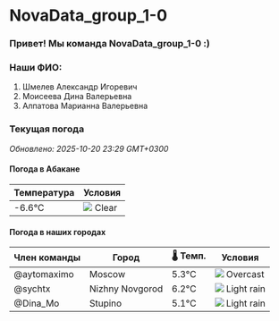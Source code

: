 # NovaData_group_1-0
### Привет! Мы команда NovaData_group_1-0 :)

### Наши ФИО:
1. Шмелев Александр Игоревич
2. Моисеева Дина Валерьевна
3. Алпатова Марианна Валерьевна

### Текущая погода
<!-- WEATHER:START -->
_Обновлено: 2025-10-20 23:29 GMT+0300_

#### Погода в Абакане

| Температура | Условия |
|-------------|----------|
| -6.6°C     | ![](https://cdn.weatherapi.com/weather/64x64/night/113.png) Clear |

#### Погода в наших городах

| Член команды  | Город               | 🌡️ Темп.  | Условия          |
|---------------|---------------------|-----------|--------------------|
| @aytomaximo    | Moscow              |    5.3°C | ![](https://cdn.weatherapi.com/weather/64x64/night/122.png) Overcast     |
| @sychtx        | Nizhny Novgorod     |    6.2°C | ![](https://cdn.weatherapi.com/weather/64x64/night/296.png) Light rain   |
| @Dina_Mo       | Stupino             |    5.1°C | ![](https://cdn.weatherapi.com/weather/64x64/night/296.png) Light rain   |

<!-- WEATHER:END -->
